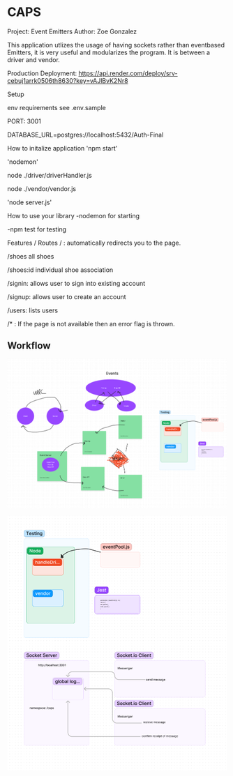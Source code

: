 # CAPS

Project: Event Emitters
Author: Zoe Gonzalez


This application utlizes the usage of having sockets rather than eventbased Emitters, it is very useful and modularizes the program. It is between a driver and vendor.

Production Deployment: https://api.render.com/deploy/srv-cebuj1arrk0506th8630?key=vAJlBvK2Nr8


Setup

env requirements
see .env.sample

PORT: 3001

DATABASE_URL=postgres://localhost:5432/Auth-Final

How to initalize application
'npm start'

'nodemon'

node ./driver/driverHandler.js

node ./vendor/vendor.js

'node server.js'

How to use your library
-nodemon for starting

-npm test for testing

Features / Routes
/ : automatically redirects you to the page.

/shoes all shoes

/shoes:id individual shoe association

/signin: allows user to sign into existing account

/signup: allows user to create an account

/users: lists users

/* : If the page is not available then an error flag is thrown.

## Workflow

![WRRC](./WRRC-2.PNG)

![WRRC](./workflow.PNG)